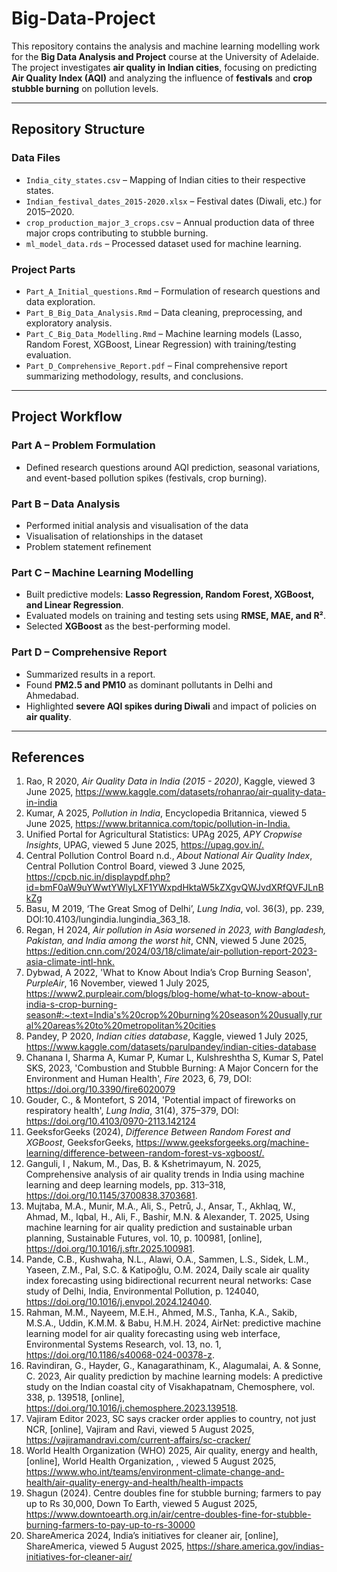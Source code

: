 # Big-Data-Project

This repository contains the analysis and machine learning modelling work for the **Big Data Analysis and Project** course at the University of Adelaide.  
The project investigates **air quality in Indian cities**, focusing on predicting **Air Quality Index (AQI)** and analyzing the influence of **festivals** and **crop stubble burning** on pollution levels.

---

## Repository Structure

### Data Files
- `India_city_states.csv` – Mapping of Indian cities to their respective states.
- `Indian_festival_dates_2015-2020.xlsx` – Festival dates (Diwali, etc.) for 2015–2020.
- `crop_production_major_3_crops.csv` – Annual production data of three major crops contributing to stubble burning.
- `ml_model_data.rds` – Processed dataset used for machine learning.

### Project Parts
- `Part_A_Initial_questions.Rmd` – Formulation of research questions and data exploration.
- `Part_B_Big_Data_Analysis.Rmd` – Data cleaning, preprocessing, and exploratory analysis.
- `Part_C_Big_Data_Modelling.Rmd` – Machine learning models (Lasso, Random Forest, XGBoost, Linear Regression) with training/testing evaluation.
- `Part_D_Comprehensive_Report.pdf` – Final comprehensive report summarizing methodology, results, and conclusions.

---

## Project Workflow

### Part A – Problem Formulation  
- Defined research questions around AQI prediction, seasonal variations, and event-based pollution spikes (festivals, crop burning).

### Part B – Data Analysis  
- Performed initial analysis and visualisation of the data 
- Visualisation of relationships in the dataset 
- Problem statement refinement

### Part C – Machine Learning Modelling  
- Built predictive models: **Lasso Regression, Random Forest, XGBoost, and Linear Regression**.  
- Evaluated models on training and testing sets using **RMSE, MAE, and R²**.  
- Selected **XGBoost** as the best-performing model.

### Part D – Comprehensive Report  
- Summarized results in a report.  
- Found **PM2.5 and PM10** as dominant pollutants in Delhi and Ahmedabad.  
- Highlighted **severe AQI spikes during Diwali** and impact of policies on **air quality**.
---
## References
 
1.	Rao, R 2020, _Air Quality Data in India (2015 - 2020)_, Kaggle, viewed 3 June 2025, <https://www.kaggle.com/datasets/rohanrao/air-quality-data-in-india>
2.	Kumar, A 2025, _Pollution in India_, Encyclopedia Britannica, viewed 5 June 2025, <https://www.britannica.com/topic/pollution-in-India.>
3.	Unified Portal for Agricultural Statistics: UPAg 2025, _APY Cropwise Insights_, UPAG, viewed 5 June 2025, <https://upag.gov.in/.>
4.	Central Pollution Control Board n.d., _About National Air Quality Index_, Central Pollution Control Board, viewed 3 June 2025, <https://cpcb.nic.in/displaypdf.php?id=bmF0aW9uYWwtYWlyLXF1YWxpdHktaW5kZXgvQWJvdXRfQVFJLnBkZg>
5.	Basu, M 2019, ‘The Great Smog of Delhi’, _Lung India_, vol. 36(3), pp. 239, DOI:10.4103/lungindia.lungindia_363_18.
6.	Regan, H 2024, _Air pollution in Asia worsened in 2023, with Bangladesh, Pakistan, and India among the worst hit_, CNN, viewed 5 June 2025, <https://edition.cnn.com/2024/03/18/climate/air-pollution-report-2023-asia-climate-intl-hnk.>
7.	Dybwad, A 2022, 'What to Know About India’s Crop Burning Season', _PurpleAir_, 16 November, viewed 1 July 2025, <https://www2.purpleair.com/blogs/blog-home/what-to-know-about-india-s-crop-burning-season#:~:text=India's%20crop%20burning%20season%20usually,rural%20areas%20to%20metropolitan%20cities>
8.	Pandey, P 2020, _Indian cities database_, Kaggle, viewed 1 July 2025, <https://www.kaggle.com/datasets/parulpandey/indian-cities-database>
9.	Chanana I, Sharma A, Kumar P, Kumar L, Kulshreshtha S, Kumar S, Patel SKS, 2023, 'Combustion and Stubble Burning: A Major Concern for the Environment and Human Health', _Fire_ 2023, 6, 79, DOI: https://doi.org/10.3390/fire6020079
10.	Gouder, C., & Montefort, S 2014, 'Potential impact of fireworks on respiratory health', _Lung India_, 31(4), 375–379, DOI: https://doi.org/10.4103/0970-2113.142124
11.	GeeksforGeeks (2024), _Difference Between Random Forest and XGBoost_, GeeksforGeeks, <https://www.geeksforgeeks.org/machine-learning/difference-between-random-forest-vs-xgboost/.>
12.	Ganguli, I , Nakum, M., Das, B. & Kshetrimayum, N. 2025, Comprehensive analysis of air quality trends in India using machine learning and deep learning models, pp. 313–318, https://doi.org/10.1145/3700838.3703681.
13.	Mujtaba, M.A., Munir, M.A., Ali, S., Petrů, J., Ansar, T., Akhlaq, W., Ahmad, M., Iqbal, H., Ali, F., Bashir, M.N. & Alexander, T. 2025, Using machine learning for air quality prediction and sustainable urban planning, Sustainable Futures, vol. 10, p. 100981, [online], https://doi.org/10.1016/j.sftr.2025.100981.
14.	Pande, C.B., Kushwaha, N.L., Alawi, O.A., Sammen, L.S., Sidek, L.M., Yaseen, Z.M., Pal, S.C. & Katipoğlu, O.M. 2024, Daily scale air quality index forecasting using bidirectional recurrent neural networks: Case study of Delhi, India, Environmental Pollution, p. 124040, https://doi.org/10.1016/j.envpol.2024.124040.
15.	Rahman, M.M., Nayeem, M.E.H., Ahmed, M.S., Tanha, K.A., Sakib, M.S.A., Uddin, K.M.M. & Babu, H.M.H. 2024, AirNet: predictive machine learning model for air quality forecasting using web interface, Environmental Systems Research, vol. 13, no. 1, https://doi.org/10.1186/s40068-024-00378-z.
16.	Ravindiran, G., Hayder, G., Kanagarathinam, K., Alagumalai, A. & Sonne, C. 2023, Air quality prediction by machine learning models: A predictive study on the Indian coastal city of Visakhapatnam, Chemosphere, vol. 338, p. 139518, [online], https://doi.org/10.1016/j.chemosphere.2023.139518.
17.	Vajiram Editor 2023, SC says cracker order applies to country, not just NCR, [online], Vajiram and Ravi, viewed 5 August 2025,  https://vajiramandravi.com/current-affairs/sc-cracker/ 
18.	World Health Organization (WHO) 2025, Air quality, energy and health, [online], World Health Organization, , viewed 5 August 2025, https://www.who.int/teams/environment-climate-change-and-health/air-quality-energy-and-health/health-impacts 
19.	Shagun (2024). Centre doubles fine for stubble burning; farmers to pay up to Rs 30,000, Down To Earth, viewed 5 August 2025, https://www.downtoearth.org.in/air/centre-doubles-fine-for-stubble-burning-farmers-to-pay-up-to-rs-30000 
20.	ShareAmerica 2024, India’s initiatives for cleaner air, [online], ShareAmerica, viewed 5 August 2025, https://share.america.gov/indias-initiatives-for-cleaner-air/ 





